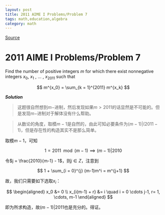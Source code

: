 ```yaml
---
layout: post
title: 2011 AIME I Problems/Problem 7
tags: math,education,algebra
category: math
---
```


[Source](https://artofproblemsolving.com/wiki/index.php/2011_AIME_I_Problems/Problem_7)

# 2011 AIME I Problems/Problem 7

Find the number of positive integers $m$ for which there exist nonnegative integers $x_0$, $x_1$ , $\dots$ , $x_{2011}$ such that

$$
    m^{x_0} = \sum_{k = 1}^{2011} m^{x_k}
$$

***Solution***

> 这题很自然想到$m-$进制，然后发现如果$m > 2011$的话显然是不可能的。但是发现$m-$进制对于解体没有什么帮助。

> 从数论的角度，取模$m-1$是自然的，由此可知必要条件为$(m-1) | (2011 - 1)$，但是存在性的构造其实不是那么简单。

取模$m-1$，可知

$$
    1 = 2011 \mod (m-1) \implies (m-1) | 2010
$$

令$j = \frac{2010}{m-1} - 1$，则$j \in Z$，注意到

$$
    1 + \sum_{i = 0}^{j} (m-1)m^i = m^{j+1}
$$

故，我们只需要如下选取$x_i$：

$$
\begin{aligned}
    x_0 &= 0 \\
    x_{i(m-1) + r} &= i \quad i = 0 \cdots j-1, r= 1, \cdots, m-1
\end{aligned}
$$

即为所求构造，故$(m-1) |2011$也是充分的。得证。